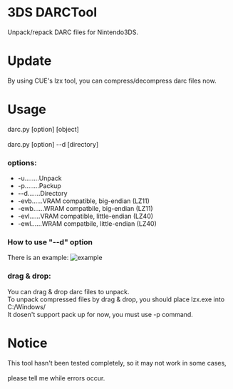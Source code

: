 # 3DS DARCTool
Unpack/repack DARC files for Nintendo3DS.

# Update
By using CUE's lzx tool, you can compress/decompress darc files now.

# Usage
darc.py [option] [object]</br>  
darc.py [option] --d [directory]
### options:
* -u........Unpack</br>  
* -p........Packup</br>  
* --d.......Directory</br>
* -evb......VRAM compatible, big-endian (LZ11)</br>
* -ewb......WRAM compatbile, big-endian (LZ11)</br>
* -evl......VRAM compatible, little-endian (LZ40)</br>
* -ewl......WRAM compatbile, little-endian (LZ40)

### How to use "--d" option
There is an example:
![example](http://imglf1.ph.126.net/AmNtRyKlwlwB6SGC60Y-HA==/2198601043187989225.jpg)

### drag & drop:</br>
You can drag & drop darc files to unpack. </br>
To unpack compressed files by drag & drop, you should place lzx.exe into C:/Windows/</br>
It dosen't support pack up for now, you must use -p command.

# Notice
This tool hasn't been tested completely, so it may not work in some cases,</br>  
please tell me while errors occur.
